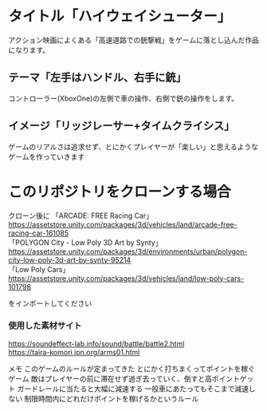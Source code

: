 # タイトル「ハイウェイシューター」
アクション映画によくある「高速道路での銃撃戦」をゲームに落とし込んだ作品になります。
## テーマ「左手はハンドル、右手に銃」
コントローラー(XboxOne)の左側で車の操作、右側で銃の操作をします。
## イメージ「リッジレーサー+タイムクライシス」
ゲームのリアルさは追求せず、とにかくプレイヤーが「楽しい」と思えるようなゲームを作っていきます

# このリポジトリをクローンする場合
クローン後に
「ARCADE: FREE Racing Car」https://assetstore.unity.com/packages/3d/vehicles/land/arcade-free-racing-car-161085  
「POLYGON City - Low Poly 3D Art by Synty」　https://assetstore.unity.com/packages/3d/environments/urban/polygon-city-low-poly-3d-art-by-synty-95214  
「Low Poly Cars」https://assetstore.unity.com/packages/3d/vehicles/land/low-poly-cars-101798
  
をインポートしてください



### 使用した素材サイト
https://soundeffect-lab.info/sound/battle/battle2.html  
https://taira-komori.jpn.org/arms01.html



メモ
  このゲームのルールが定まってきた
  とにかく打ちまくってポイントを稼ぐゲーム
  敵はプレイヤーの前に滞在せず過ぎ去っていく、倒すと高ポイントゲット
  ガードレールに当たると大幅に減速する
   一般車にあたってもそこまで減速しない
  制限時間内にどれだけポイントを稼げるかというルール
